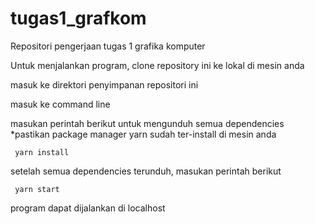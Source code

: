 # tugas1_grafkom
Repositori pengerjaan tugas 1 grafika komputer


Untuk menjalankan program, clone repository ini ke lokal di mesin anda

masuk ke direktori penyimpanan repositori ini

masuk ke command line

masukan perintah berikut untuk mengunduh semua dependencies
*pastikan package manager yarn sudah ter-install di mesin anda

<code> yarn install </code>

setelah semua dependencies terunduh, masukan perintah berikut

<code> yarn start </code>

program dapat dijalankan di localhost

